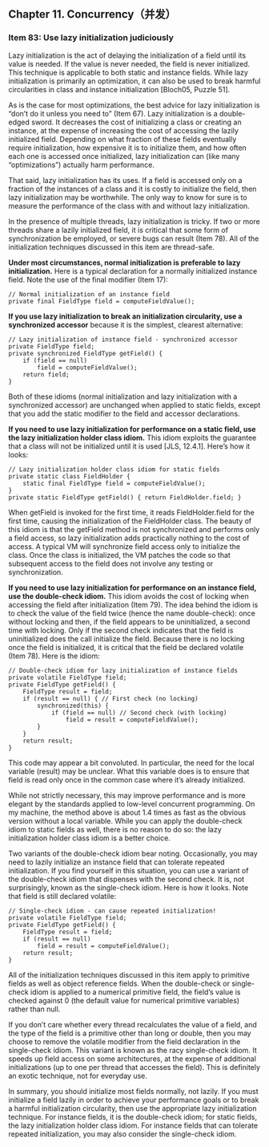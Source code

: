 ## Chapter 11. Concurrency（并发）

### Item 83: Use lazy initialization judiciously

Lazy initialization is the act of delaying the initialization of a field until its value is needed. If the value is never needed, the field is never initialized. This technique is applicable to both static and instance fields. While lazy initialization is primarily an optimization, it can also be used to break harmful circularities in class and instance initialization [Bloch05, Puzzle 51].

As is the case for most optimizations, the best advice for lazy initialization is “don’t do it unless you need to” (Item 67). Lazy initialization is a double-edged sword. It decreases the cost of initializing a class or creating an instance, at the expense of increasing the cost of accessing the lazily initialized field. Depending on what fraction of these fields eventually require initialization, how expensive it is to initialize them, and how often each one is accessed once initialized, lazy initialization can (like many “optimizations”) actually harm performance.

That said, lazy initialization has its uses. If a field is accessed only on a fraction of the instances of a class and it is costly to initialize the field, then lazy initialization may be worthwhile. The only way to know for sure is to measure the performance of the class with and without lazy initialization.

In the presence of multiple threads, lazy initialization is tricky. If two or more threads share a lazily initialized field, it is critical that some form of synchronization be employed, or severe bugs can result (Item 78). All of the initialization techniques discussed in this item are thread-safe.

**Under most circumstances, normal initialization is preferable to lazy initialization.** Here is a typical declaration for a normally initialized instance field. Note the use of the final modifier (Item 17):

```
// Normal initialization of an instance field
private final FieldType field = computeFieldValue();
```

**If you use lazy initialization to break an initialization circularity, use a synchronized accessor** because it is the simplest, clearest alternative:

```
// Lazy initialization of instance field - synchronized accessor
private FieldType field;
private synchronized FieldType getField() {
    if (field == null)
        field = computeFieldValue();
    return field;
}
```

Both of these idioms (normal initialization and lazy initialization with a synchronized accessor) are unchanged when applied to static fields, except that you add the static modifier to the field and accessor declarations.

**If you need to use lazy initialization for performance on a static field, use the lazy initialization holder class idiom.** This idiom exploits the guarantee that a class will not be initialized until it is used [JLS, 12.4.1]. Here’s how it looks:

```
// Lazy initialization holder class idiom for static fields
private static class FieldHolder {
    static final FieldType field = computeFieldValue();
}
private static FieldType getField() { return FieldHolder.field; }
```

When getField is invoked for the first time, it reads FieldHolder.field for the first time, causing the initialization of the FieldHolder class. The beauty of this idiom is that the getField method is not synchronized and performs only a field access, so lazy initialization adds practically nothing to the cost of access. A typical VM will synchronize field access only to initialize the class. Once the class is initialized, the VM patches the code so that subsequent access to the field does not involve any testing or synchronization.

**If you need to use lazy initialization for performance on an instance field, use the double-check idiom.** This idiom avoids the cost of locking when accessing the field after initialization (Item 79). The idea behind the idiom is to check the value of the field twice (hence the name double-check): once without locking and then, if the field appears to be uninitialized, a second time with locking. Only if the second check indicates that the field is uninitialized does the call initialize the field. Because there is no locking once the field is initialized, it is critical that the field be declared volatile (Item 78). Here is the idiom:

```
// Double-check idiom for lazy initialization of instance fields
private volatile FieldType field;
private FieldType getField() {
    FieldType result = field;
    if (result == null) { // First check (no locking)
        synchronized(this) {
            if (field == null) // Second check (with locking)
                field = result = computeFieldValue();
        }
    } 
    return result;
}
```

This code may appear a bit convoluted. In particular, the need for the local variable (result) may be unclear. What this variable does is to ensure that field is read only once in the common case where it’s already initialized.

While not strictly necessary, this may improve performance and is more elegant by the standards applied to low-level concurrent programming. On my machine, the method above is about 1.4 times as fast as the obvious version without a local variable. While you can apply the double-check idiom to static fields as well, there is no reason to do so: the lazy initialization holder class idiom is a better choice.

Two variants of the double-check idiom bear noting. Occasionally, you may need to lazily initialize an instance field that can tolerate repeated initialization. If you find yourself in this situation, you can use a variant of the double-check idiom that dispenses with the second check. It is, not surprisingly, known as the single-check idiom. Here is how it looks. Note that field is still declared volatile:

```
// Single-check idiom - can cause repeated initialization!
private volatile FieldType field;
private FieldType getField() {
    FieldType result = field;
    if (result == null)
        field = result = computeFieldValue();
    return result;
}
```

All of the initialization techniques discussed in this item apply to primitive fields as well as object reference fields. When the double-check or single-check idiom is applied to a numerical primitive field, the field’s value is checked against 0 (the default value for numerical primitive variables) rather than null.

If you don’t care whether every thread recalculates the value of a field, and the type of the field is a primitive other than long or double, then you may choose to remove the volatile modifier from the field declaration in the single-check idiom. This variant is known as the racy single-check idiom. It speeds up field access on some architectures, at the expense of additional initializations (up to one per thread that accesses the field). This is definitely an exotic technique, not for everyday use.

In summary, you should initialize most fields normally, not lazily. If you must initialize a field lazily in order to achieve your performance goals or to break a harmful initialization circularity, then use the appropriate lazy initialization technique. For instance fields, it is the double-check idiom; for static fields, the lazy initialization holder class idiom. For instance fields that can tolerate repeated initialization, you may also consider the single-check idiom.


